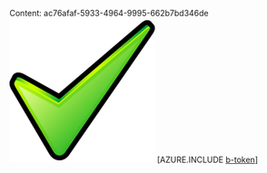 Content: ac76afaf-5933-4964-9995-662b7bd346de![image](08a48f00-81d4-4dd5-a1c3-4b8d1a9bfc1d.png)
[AZURE.INCLUDE [b-token](74d5068c-0967-447d-af6b-0be5076b910e.md)]
